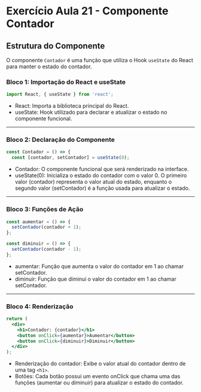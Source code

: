 # Exercício Aula 21 - Componente Contador

## Estrutura do Componente

O componente `Contador` é uma função que utiliza o Hook `useState` do React para manter o estado do contador.

### Bloco 1: Importação do React e useState

```jsx
import React, { useState } from 'react';
```

 - React: Importa a biblioteca principal do React.
 - useState: Hook utilizado para declarar e atualizar o estado no componente funcional.

---

### Bloco 2: Declaração do Componente

```jsx
const Contador = () => {
  const [contador, setContador] = useState(0);
```

 - Contador: O componente funcional que será renderizado na interface.
 - useState(0): Inicializa o estado do contador com o valor 0. O primeiro valor (contador) representa o valor atual do estado, enquanto o segundo valor (setContador) é a função usada para atualizar o estado.

---

### Bloco 3: Funções de Ação

```jsx
const aumentar = () => {
  setContador(contador + 1);
};

const diminuir = () => {
  setContador(contador - 1);
};
```

 - aumentar: Função que aumenta o valor do contador em 1 ao chamar setContador.
 - diminuir: Função que diminui o valor do contador em 1 ao chamar setContador.

---

### Bloco 4: Renderização

```jsx
return (
  <div>
    <h1>Contador: {contador}</h1>
    <button onClick={aumentar}>Aumentar</button>
    <button onClick={diminuir}>Diminuir</button>
  </div>
);
```

 - Renderização do contador: Exibe o valor atual do contador dentro de uma tag `<h1>`.
 - Botões: Cada botão possui um evento onClick que chama uma das funções (aumentar ou diminuir) para atualizar o estado do contador.